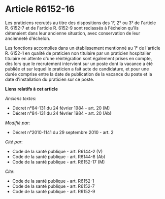 # Article R6152-16

Les praticiens recrutés au titre des dispositions des 1°, 2° ou 3° de l'article R. 6152-7 et de l'article R. 6152-9 sont
reclassés à l'échelon qu'ils détenaient dans leur ancienne situation, avec conservation de leur ancienneté d'échelon. 

Les fonctions accomplies dans un établissement mentionné au 1° de l'article R. 6152-1 en qualité de praticien non titulaire
par un praticien hospitalier titulaire en attente d'une réintégration sont également prises en compte, dès lors que le
recrutement intervient sur un poste dont la vacance a été publiée et sur lequel le praticien a fait acte de candidature, et
pour une durée comprise entre la date de publication de la vacance du poste et la date d'installation du praticien sur ce
poste.

**Liens relatifs à cet article**

_Anciens textes_:

  - Décret n°84-131 du 24 février 1984 - art. 20 (M)
  - Décret n°84-131 du 24 février 1984 - art. 20 (Ab)

_Modifié par_:

  - Décret n°2010-1141 du 29 septembre 2010 - art. 2

_Cité par_:

  - Code de la santé publique - art. R6144-2 (V)
  - Code de la santé publique - art. R6144-8 (Ab)
  - Code de la santé publique - art. R6152-17 (M)

_Cite_:

  - Code de la santé publique - art. R6152-1
  - Code de la santé publique - art. R6152-7
  - Code de la santé publique - art. R6152-9

